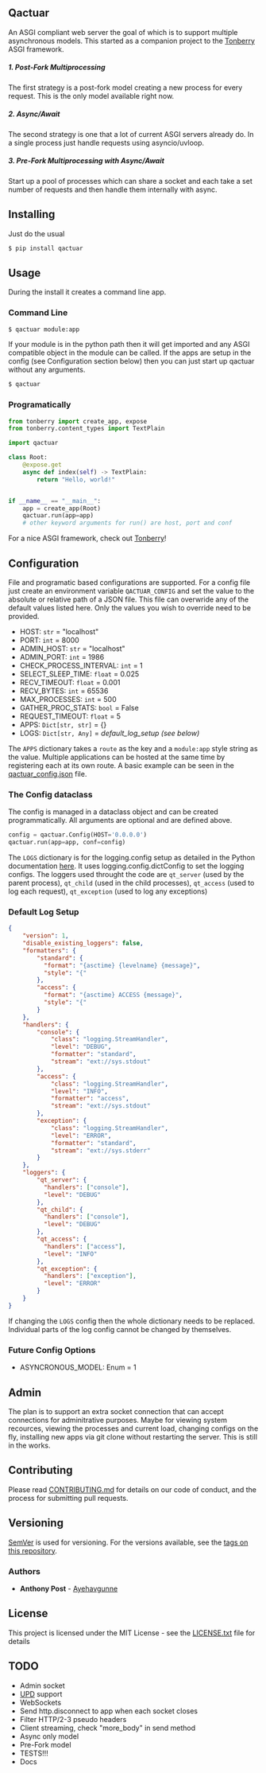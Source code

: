 Qactuar
-------

An ASGI compliant web server the goal of which is to support multiple
asynchronous models. This started as a companion project to the
[Tonberry](https://github.com/Ayehavgunne/Tonberry) ASGI framework.

##### 1. Post-Fork Multiprocessing
The first strategy is a post-fork model creating a new process for every 
request. This is the only model available right now.

##### 2. Async/Await
The second strategy is one that a lot of current ASGI servers already do. In a
single process just handle requests using asyncio/uvloop.

##### 3. Pre-Fork Multiprocessing with Async/Await
Start up a pool of processes which can share a socket and each take a set number
of requests and then handle them internally with async.

## Installing
Just do the usual
```bash
$ pip install qactuar
```

## Usage
During the install it creates a command line app.

### Command Line
```bash
$ qactuar module:app
```
If your module is in the python path then it will get imported and any ASGI
compatible object in the module can be called. If the apps are setup in the
config (see Configuration section below) then you can just start up qactuar
without any arguments.
```bash
$ qactuar
```

### Programatically
```python
from tonberry import create_app, expose
from tonberry.content_types import TextPlain

import qactuar

class Root:
    @expose.get
    async def index(self) -> TextPlain:
        return "Hello, world!"


if __name__ == "__main__":
    app = create_app(Root)
    qactuar.run(app=app)
    # other keyword arguments for run() are host, port and conf
```
For a nice ASGI framework, check out
[Tonberry](https://github.com/Ayehavgunne/Tonberry)!

## Configuration
File and programatic based configurations are supported. For a config file just
create an environment variable `QACTUAR_CONFIG` and set the value to the
absolute or relative path of a JSON file. This file can overwride any of the
default values listed here. Only the values you wish to override need to be
provided.

- HOST: `str` = "localhost"
- PORT: `int` = 8000
- ADMIN_HOST: `str` = "localhost"
- ADMIN_PORT: `int` = 1986
- CHECK_PROCESS_INTERVAL: `int` = 1
- SELECT_SLEEP_TIME: `float` = 0.025
- RECV_TIMEOUT: `float` = 0.001
- RECV_BYTES: `int` = 65536
- MAX_PROCESSES: `int` = 500
- GATHER_PROC_STATS: `bool` = False
- REQUEST_TIMEOUT: `float` = 5
- APPS: `Dict[str, str]` = {}
- LOGS: `Dict[str, Any]` = *default_log_setup (see below)*

The `APPS` dictionary takes a `route` as the key and a `module:app` style string
as the value. Multiple applications can be hosted at the same time by
registering each at its own route. A basic example can be seen in the
[qactuar_config.json](tests/qactuar_config.json) file.

### The Config dataclass
The config is managed in a dataclass object and can be created programmatically.
All arguments are optional and are defined above.
```python
config = qactuar.Config(HOST='0.0.0.0')
qactuar.run(app=app, conf=config)
```

The `LOGS` dictionary is for the logging.config setup as detailed in the Python
documentation [here](https://docs.python.org/3/library/logging.config.html). It
uses logging.config.dictConfig to set the logging configs. The loggers used
throught the code are `qt_server` (used by the parent process), `qt_child` (used
in the child processes), `qt_access` (used to log each request), `qt_exception`
(used to log any exceptions)

### Default Log Setup
```json
{
    "version": 1,
    "disable_existing_loggers": false,
    "formatters": {
        "standard": {
          "format": "{asctime} {levelname} {message}",
          "style": "{"
        },
        "access": {
          "format": "{asctime} ACCESS {message}",
          "style": "{"
        }
    },
    "handlers": {
        "console": {
            "class": "logging.StreamHandler",
            "level": "DEBUG",
            "formatter": "standard",
            "stream": "ext://sys.stdout"
        },
        "access": {
            "class": "logging.StreamHandler",
            "level": "INFO",
            "formatter": "access",
            "stream": "ext://sys.stdout"
        },
        "exception": {
            "class": "logging.StreamHandler",
            "level": "ERROR",
            "formatter": "standard",
            "stream": "ext://sys.stderr"
        }
    },
    "loggers": {
        "qt_server": {
          "handlers": ["console"],
          "level": "DEBUG"
        },
        "qt_child": {
          "handlers": ["console"],
          "level": "DEBUG"
        },
        "qt_access": {
          "handlers": ["access"],
          "level": "INFO"
        },
        "qt_exception": {
          "handlers": ["exception"],
          "level": "ERROR"
        }
    }
}
```
If changing the `LOGS` config then the whole dictionary needs to be replaced.
Individual parts of the log config cannot be changed by themselves.

### Future Config Options

- ASYNCRONOUS_MODEL: Enum = 1

## Admin
The plan is to support an extra socket connection that can accept connections
for adminitrative purposes. Maybe for viewing system recources, viewing the
processes and current load, changing configs on the fly, installing new apps
via git clone without restarting the server. This is still in the works.

## Contributing

Please read [CONTRIBUTING.md](CONTRIBUTING.md) for details on our code of
conduct, and the process for submitting pull requests.

## Versioning

[SemVer](http://semver.org/) is used for versioning. For the versions available,
see the [tags on this repository](https://github.com/Ayehavgunne/Qactuar/tags).

### Authors

* **Anthony Post** - [Ayehavgunne](https://github.com/Ayehavgunne)

## License

This project is licensed under the MIT License - see the
[LICENSE.txt](LICENSE.txt) file for details

## TODO
- Admin socket
- [UPD](https://channels.readthedocs.io/en/1.x/asgi/udp.html) support
- WebSockets
- Send http.disconnect to app when each socket closes
- Filter HTTP/2-3 pseudo headers
- Client streaming, check "more_body" in send method
- Async only model
- Pre-Fork model
- TESTS!!!
- Docs
